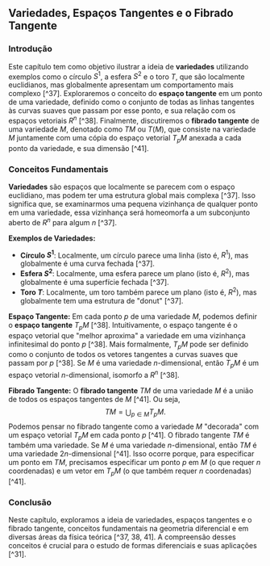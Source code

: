 ## Variedades, Espaços Tangentes e o Fibrado Tangente

### Introdução
Este capítulo tem como objetivo ilustrar a ideia de **variedades** utilizando exemplos como o círculo $S^1$, a esfera $S^2$ e o toro $T$, que são localmente euclidianos, mas globalmente apresentam um comportamento mais complexo [^37]. Exploraremos o conceito do **espaço tangente** em um ponto de uma variedade, definido como o conjunto de todas as linhas tangentes às curvas suaves que passam por esse ponto, e sua relação com os espaços vetoriais $R^n$ [^38]. Finalmente, discutiremos o **fibrado tangente** de uma variedade $M$, denotado como $TM$ ou $T(M)$, que consiste na variedade $M$ juntamente com uma cópia do espaço vetorial $T_pM$ anexada a cada ponto da variedade, e sua dimensão [^41].

### Conceitos Fundamentais
**Variedades** são espaços que localmente se parecem com o espaço euclidiano, mas podem ter uma estrutura global mais complexa [^37]. Isso significa que, se examinarmos uma pequena vizinhança de qualquer ponto em uma variedade, essa vizinhança será homeomorfa a um subconjunto aberto de $R^n$ para algum $n$ [^37].

**Exemplos de Variedades:**
*   **Círculo $S^1$**: Localmente, um círculo parece uma linha (isto é, $R^1$), mas globalmente é uma curva fechada [^37].
*   **Esfera $S^2$**: Localmente, uma esfera parece um plano (isto é, $R^2$), mas globalmente é uma superfície fechada [^37].
*   **Toro $T$**: Localmente, um toro também parece um plano (isto é, $R^2$), mas globalmente tem uma estrutura de "donut" [^37].

**Espaço Tangente:**
Em cada ponto $p$ de uma variedade $M$, podemos definir o **espaço tangente** $T_pM$ [^38]. Intuitivamente, o espaço tangente é o espaço vetorial que "melhor aproxima" a variedade em uma vizinhança infinitesimal do ponto $p$ [^38]. Mais formalmente, $T_pM$ pode ser definido como o conjunto de todos os vetores tangentes a curvas suaves que passam por $p$ [^38]. Se $M$ é uma variedade $n$-dimensional, então $T_pM$ é um espaço vetorial $n$-dimensional, isomorfo a $R^n$ [^38].

**Fibrado Tangente:**
O **fibrado tangente** $TM$ de uma variedade $M$ é a união de todos os espaços tangentes de $M$ [^41]. Ou seja,
$$TM = \bigcup_{p \in M} T_pM.$$
Podemos pensar no fibrado tangente como a variedade $M$ "decorada" com um espaço vetorial $T_pM$ em cada ponto $p$ [^41]. O fibrado tangente $TM$ é também uma variedade. Se $M$ é uma variedade $n$-dimensional, então $TM$ é uma variedade $2n$-dimensional [^41]. Isso ocorre porque, para especificar um ponto em $TM$, precisamos especificar um ponto $p$ em $M$ (o que requer $n$ coordenadas) e um vetor em $T_pM$ (o que também requer $n$ coordenadas) [^41].

### Conclusão
Neste capítulo, exploramos a ideia de variedades, espaços tangentes e o fibrado tangente, conceitos fundamentais na geometria diferencial e em diversas áreas da física teórica [^37, 38, 41]. A compreensão desses conceitos é crucial para o estudo de formas diferenciais e suas aplicações [^31]. <!-- END -->